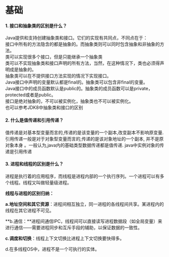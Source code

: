 # 基础

####  1. 接口和抽象类的区别是什么？

 Java提供和支持创建抽象类和接口。它们的实现有共同点，不同点在于：  
接口中所有的方法隐含的都是抽象的。而抽象类则可以同时包含抽象和非抽象的方法。  
类可以实现很多个接口，但是只能继承一个抽象类  
类可以不实现抽象类和接口声明的所有方法，当然，在这种情况下，类也必须得声明成是抽象的。  
抽象类可以在不提供接口方法实现的情况下实现接口。  
Java接口中声明的变量默认都是final的。抽象类可以包含非final的变量。  
Java接口中的成员函数默认是public的。抽象类的成员函数可以是private，protected或者是public。  
接口是绝对抽象的，不可以被实例化，抽象类也不可以被实例化。  
也可以参考JDK8中抽象类和接口的区别



#### 2. 什么是值传递和引用传递？

值传递是对基本型变量而言的,传递的是该变量的一个副本,改变副本不影响原变量.引用传递一般是对于对象型变量而言的,传递的是该对象地址的一个副本, 并不是原对象本身 。一般认为,java内的基础类型数据传递都是值传递. java中实例对象的传递是引用传递



#### 3. 进程和线程的区别是什么？

  
进程是执行着的应用程序，而线程是进程内部的一个执行序列。一个进程可以有多个线程。线程又叫做轻量级进程。

**线程与进程的区别归纳：**

**a.地址空间和其它资源**：进程间相互独立，同一进程的各线程间共享。某进程内的线程在其它进程不可见。

**b.通信：**进程间通信IPC，线程间可以直接读写进程数据段（如全局变量）来进行通信——需要进程同步和互斥手段的辅助，以保证数据的一致性。

**c.调度和切换**：线程上下文切换比进程上下文切换要快得多。

d.在多线程OS中，进程不是一个可执行的实体。





